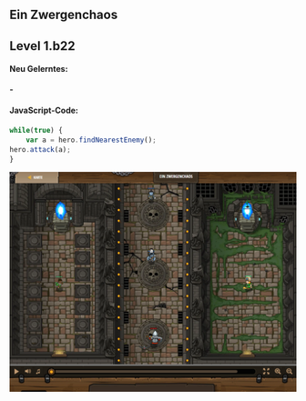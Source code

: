 ## **Ein Zwergenchaos**
## Level 1.b22

#### Neu Gelerntes:
<b>-</b>

[comment]: <> (Was wurde gelernt und wie funktioniert die Technik?)

#### JavaScript-Code:
```js
while(true) {
    var a = hero.findNearestEnemy();
hero.attack(a);
}
```
![image](lvl1_b22.png)